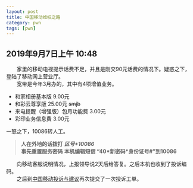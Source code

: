 ```yaml
---
layout: post
title: 中国移动维权之路
category: pwn
tags: [pwn]
---
```



## 2019年9月7日上午 10:48

&emsp;&emsp;家里的移动电视提示话费不足，并且是刚交90元话费的情况下。疑惑之下，登陆了移动网上营业厅。  
&emsp;&emsp;宽带是今年3月办的，其中有4项增值业务。  

* 和家相册基本版 9.00元
* 和彩云尊享版 25.00元 ~~smjb~~
* 来电提醒（增强版）包月功能费 3.00元
* 彩印业务信息费 3.00元  

一怒之下，10086转人工。  
> **人在外地的话拨打** ***区号+10086***  
> **事先重置服务密码** **本机编辑短信 “40\*新密码\*身份证号#”到10086**

&emsp;&emsp;向移动客服说明情况，上报领导说2天后给答复。之后本机也收到了投诉编码。  
&emsp;&emsp;之后到[中国移动投诉与建议](http://www.10086.cn/support/selfservice/suggest/)再次提交了一次投诉工单。


